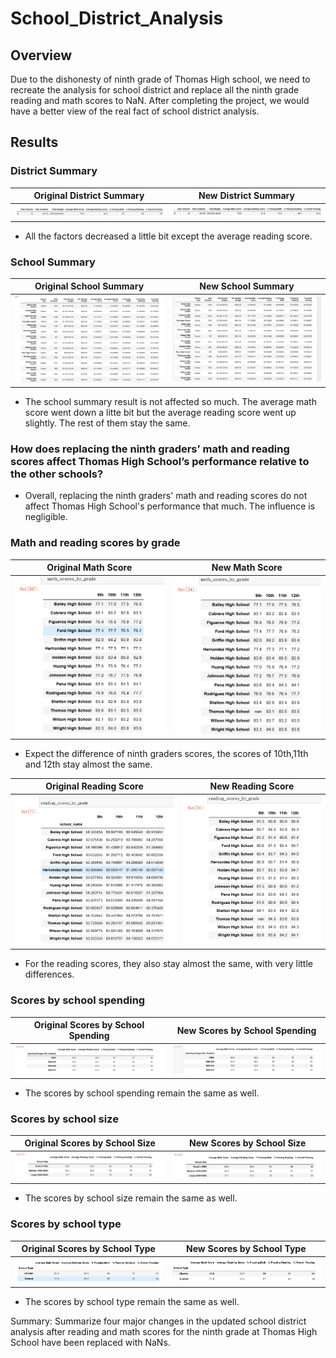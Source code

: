 # School_District_Analysis

## Overview
Due to the dishonesty of ninth grade of Thomas High school, we need to recreate the analysis for school district and replace all the ninth grade reading and math scores to NaN. After completing the project, we would have a better view of the real fact of school district analysis.

## Results
### District Summary 
|Original District Summary                         | New District Summary                                    |
|:----------:                                      |                                :-----------------------:|
|![](Resources/1.PNG)                              |![](Resources/2.PNG)                                     |
* All the factors decreased a little bit except the average reading score.

### School Summary
|Original School Summary                           | New School Summary                                    |
|:----------:                                      |                                :-----------------------:|
|![](Resources/3.PNG)                              |![](Resources/4.PNG)                                     |
* The school summary result is not affected so much. The average math score went down a litte bit but the average reading score went up slightly. The rest of them stay the same.

### How does replacing the ninth graders’ math and reading scores affect Thomas High School’s performance relative to the other schools?
* Overall, replacing the ninth graders' math and reading scores do not affect Thomas High School's performance that much. The influence is negligible.

### Math and reading scores by grade
|Original Math Score                               | New Math Score                                          |
|:----------:                                      |                                :-----------------------:|
|![](Resources/math1.PNG)                          |![](Resources/math2.PNG)                                 |
* Expect the difference of ninth graders scores, the scores of 10th,11th and 12th stay almost the same.

|Original Reading Score                            | New Reading Score                                       |
|:----------:                                      |                                :-----------------------:|
|![](Resources/reading1.PNG)                       |![](Resources/reading2.PNG)                              |
* For the reading scores, they also stay almost the same, with very little differences.
### Scores by school spending
|Original Scores by School Spending                | New Scores by School Spending                           |
|:----------:                                      |                                :-----------------------:|
|![](Resources/spending1.PNG)                      |![](Resources/spending2.PNG)                             |
* The scores by school spending remain the same as well.
###  Scores by school size
|Original Scores by School Size                    | New Scores by School Size                               |
|:----------:                                      |                                :-----------------------:|
|![](Resources/size1.PNG)                          |![](Resources/size2.PNG)                                 |
* The scores by school size remain the same as well.
### Scores by school type
|Original Scores by School Type                    | New Scores by School Type                               |
|:----------:                                      |                                :-----------------------:|
|![](Resources/type1.PNG)                          |![](Resources/type2.PNG)                                 |
* The scores by school type remain the same as well.


Summary: Summarize four major changes in the updated school district analysis after reading and math scores for the ninth grade at Thomas High School have been replaced with NaNs.
